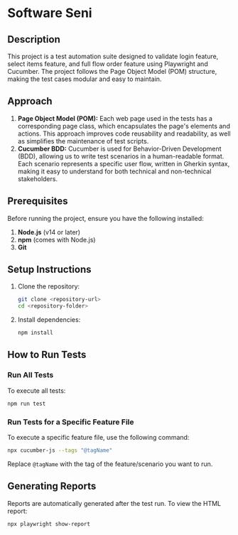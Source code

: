 # Software Seni

## Description
This project is a test automation suite designed to validate login feature, select items feature, and full flow order feature using Playwright and Cucumber. The project follows the Page Object Model (POM) structure, making the test cases modular and easy to maintain.

## Approach
1. **Page Object Model (POM):**
   Each web page used in the tests has a corresponding page class, which encapsulates the page's elements and actions. This approach improves code reusability and readability, as well as simplifies the maintenance of test scripts.
2. **Cucumber BDD:**
   Cucumber is used for Behavior-Driven Development (BDD), allowing us to write test scenarios in a human-readable format. Each scenario represents a specific user flow, written in Gherkin syntax, making it easy to understand for both technical and non-technical stakeholders.

## Prerequisites
Before running the project, ensure you have the following installed:
1. **Node.js** (v14 or later)  
2. **npm** (comes with Node.js)
3. **Git**

## Setup Instructions
1. Clone the repository:
   ```bash
   git clone <repository-url>
   cd <repository-folder>
   ```
2. Install dependencies:
   ```bash
   npm install
   ```
   
## How to Run Tests

### Run All Tests
To execute all tests:
```bash
npm run test
```

### Run Tests for a Specific Feature File
To execute a specific feature file, use the following command:
```bash
npx cucumber-js --tags "@tagName"
```
Replace `@tagName` with the tag of the feature/scenario you want to run.


## Generating Reports
Reports are automatically generated after the test run. To view the HTML report:
```bash
npx playwright show-report
```
